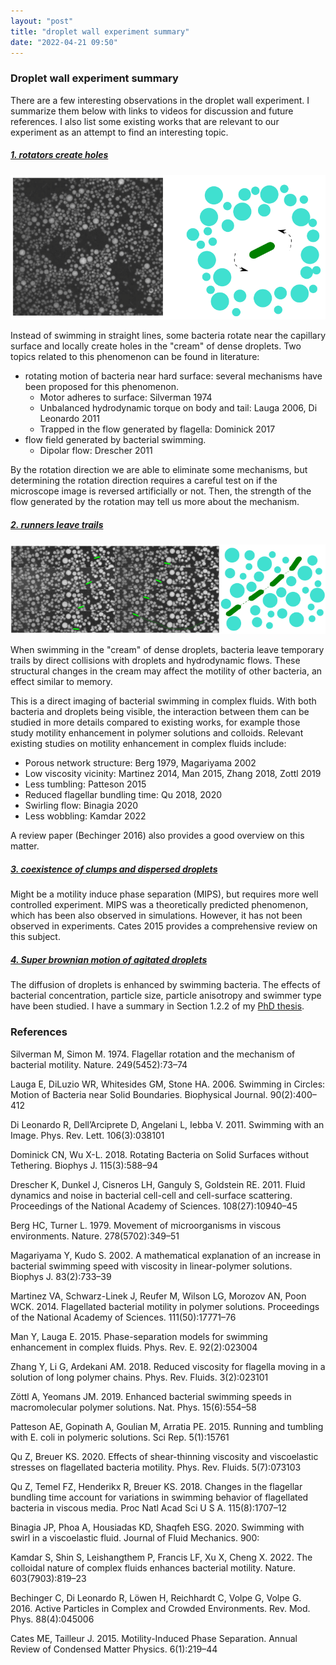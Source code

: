 ```yaml
---
layout: "post"
title: "droplet wall experiment summary"
date: "2022-04-21 09:50"
---
```


### Droplet wall experiment summary

There are a few interesting observations in the droplet wall experiment. I summarize them below with links to videos for discussion and future references. I also list some existing works that are relevant to our experiment as an attempt to find an interesting topic.

##### [1. rotators create holes](https://drive.google.com/open?id=1Irejmws359Y69ZWMgP15ToOFDia1CHFt&authuser=liux3141%40umn.edu&usp=drive_fs)

![rotators create holes](../images/2022/04/rotators-create-holes.png)

Instead of swimming in straight lines, some bacteria rotate near the capillary surface and locally create holes in the "cream" of dense droplets. Two topics related to this phenomenon can be found in literature:

- rotating motion of bacteria near hard surface: several mechanisms have been proposed for this phenomenon.
  - Motor adheres to surface: Silverman 1974
  - Unbalanced hydrodynamic torque on body and tail: Lauga 2006, Di Leonardo 2011
  - Trapped in the flow generated by flagella: Dominick 2017
- flow field generated by bacterial swimming.
  - Dipolar flow: Drescher 2011

By the rotation direction we are able to eliminate some mechanisms, but determining the rotation direction requires a careful test on if the microscope image is reversed artificially or not. Then, the strength of the flow generated by the rotation may tell us more about the mechanism.

##### [2. runners leave trails](https://drive.google.com/open?id=1Iu_5TVoTGeGtofrWtq6vlr11M8eWv55U&authuser=liux3141%40umn.edu&usp=drive_fs)

![runners leave trails](../images/2022/04/runners-leave-trails.png)

When swimming in the "cream" of dense droplets, bacteria leave temporary trails by direct collisions with droplets and hydrodynamic flows. These structural changes in the cream may affect the motility of other bacteria, an effect similar to memory.

This is a direct imaging of bacterial swimming in complex fluids. With both bacteria and droplets being visible, the interaction between them can be studied in more details compared to existing works, for example those study motility enhancement in polymer solutions and colloids. Relevant existing studies on motility enhancement in complex fluids include:

- Porous network structure: Berg 1979, Magariyama 2002
- Low viscosity vicinity: Martinez 2014, Man 2015, Zhang 2018, Zottl 2019
- Less tumbling: Patteson 2015  
- Reduced flagellar bundling time: Qu 2018, 2020
- Swirling flow: Binagia 2020
- Less wobbling: Kamdar 2022

A review paper (Bechinger 2016) also provides a good overview on this matter.

##### [3. coexistence of clumps and dispersed droplets]()

Might be a motility induce phase separation (MIPS), but requires more well controlled experiment. MIPS was a theoretically predicted phenomenon, which has been also observed in simulations. However, it has not been observed in experiments. Cates 2015 provides a comprehensive review on this subject.

##### [4. Super brownian motion of agitated droplets]()

The diffusion of droplets is enhanced by swimming bacteria. The effects of bacterial concentration, particle size, particle anisotropy and swimmer type have been studied. I have a summary in Section 1.2.2 of my [PhD thesis](https://zloverty.github.io/research/papers/Thesis_Liu.pdf).

### References

Silverman M, Simon M. 1974. Flagellar rotation and the mechanism of bacterial motility. Nature. 249(5452):73–74

Lauga E, DiLuzio WR, Whitesides GM, Stone HA. 2006. Swimming in Circles: Motion of Bacteria near Solid Boundaries. Biophysical Journal. 90(2):400–412

Di Leonardo R, Dell’Arciprete D, Angelani L, Iebba V. 2011. Swimming with an Image. Phys. Rev. Lett. 106(3):038101

Dominick CN, Wu X-L. 2018. Rotating Bacteria on Solid Surfaces without Tethering. Biophys J. 115(3):588–94

Drescher K, Dunkel J, Cisneros LH, Ganguly S, Goldstein RE. 2011. Fluid dynamics and noise in bacterial cell-cell and cell-surface scattering. Proceedings of the National Academy of Sciences. 108(27):10940–45


Berg HC, Turner L. 1979. Movement of microorganisms in viscous environments. Nature. 278(5702):349–51

Magariyama Y, Kudo S. 2002. A mathematical explanation of an increase in bacterial swimming speed with viscosity in linear-polymer solutions. Biophys J. 83(2):733–39

Martinez VA, Schwarz-Linek J, Reufer M, Wilson LG, Morozov AN, Poon WCK. 2014. Flagellated bacterial motility in polymer solutions. Proceedings of the National Academy of Sciences. 111(50):17771–76

Man Y, Lauga E. 2015. Phase-separation models for swimming enhancement in complex fluids. Phys. Rev. E. 92(2):023004

Zhang Y, Li G, Ardekani AM. 2018. Reduced viscosity for flagella moving in a solution of long polymer chains. Phys. Rev. Fluids. 3(2):023101

Zöttl A, Yeomans JM. 2019. Enhanced bacterial swimming speeds in macromolecular polymer solutions. Nat. Phys. 15(6):554–58

Patteson AE, Gopinath A, Goulian M, Arratia PE. 2015. Running and tumbling with E. coli in polymeric solutions. Sci Rep. 5(1):15761

Qu Z, Breuer KS. 2020. Effects of shear-thinning viscosity and viscoelastic stresses on flagellated bacteria motility. Phys. Rev. Fluids. 5(7):073103

Qu Z, Temel FZ, Henderikx R, Breuer KS. 2018. Changes in the flagellar bundling time account for variations in swimming behavior of flagellated bacteria in viscous media. Proc Natl Acad Sci U S A. 115(8):1707–12

Binagia JP, Phoa A, Housiadas KD, Shaqfeh ESG. 2020. Swimming with swirl in a viscoelastic fluid. Journal of Fluid Mechanics. 900:

Kamdar S, Shin S, Leishangthem P, Francis LF, Xu X, Cheng X. 2022. The colloidal nature of complex fluids enhances bacterial motility. Nature. 603(7903):819–23

Bechinger C, Di Leonardo R, Löwen H, Reichhardt C, Volpe G, Volpe G. 2016. Active Particles in Complex and Crowded Environments. Rev. Mod. Phys. 88(4):045006

Cates ME, Tailleur J. 2015. Motility-Induced Phase Separation. Annual Review of Condensed Matter Physics. 6(1):219–44
